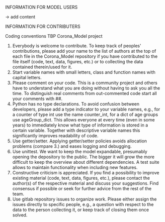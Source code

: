 INFORMATION FOR MODEL USERS

-> add content


INFORMATION FOR CONTRIBUTERS

Coding conventions TBP Corona_Model project

1. Everybody is welcome to contribute. 
    To keep track of peoples' contributions, please add your name to the list of authors at the top of each file in the Corona_Model repository 
    if you have contributed to the file itself (code, text, data, figures, etc.) or to collecting the data contained therein/used for it.
2. Start variable names with small letters, class and function names with capital letters.
3. Please comment on your code. 
    This is a community project and others have to understand what you are doing without having to ask you all the time. To distinguish real 
    comments from out-commented code start all your comments with ##.
4. Python has no type declarations. 
    To avoid confusion between developers, please add a type indicator to your variable names, e.g., for a counter of type int use the name 
    counter_int, for a dict of age groups use ageGroup_dict. This allows everyone at every time (even in some years) to immediately know what 
    type of information is stored in a certain variable. Together with descriptive variable names this significantly improves readability of code.
5. Use getter/setter. 
    Applying getter/setter policies avoids allocation problems (compare 3.)  and eases logging and debugging.
6. Use unittest. 
    We want to keep the model expandable, presumably opening the depository to the public. The bigger it will grow the more difficult to keep the 
    overview about different dependencies. A test suite allows to maintain functionality when including new features.
7. Constructive criticism is appreciated. 
    If you find a possibility to improve existing material (code, text, data, figures, etc.), please contact the author(s) of the respective 
    material and discuss your suggestions. Find consensus if possible or seek for further advice from the rest of the team.
8. Use gitlab repository issues to organize work. 
    Please either assign the issues directly to specific people, e.g., a question with respect to the data to the person collecting it, or keep 
    track of closing them once solved.
